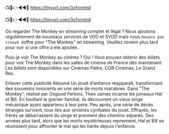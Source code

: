 📺📱👉◄◄🔴 https://tinyurl.com/3xfnrmhd

📺📱👉◄◄🔴 https://tinyurl.com/3xfnrmhd


Où regarder The Monkey en streaming complet et légal ?
Nous ajoutons régulièrement de nouveaux services de VOD et SVOD mais nous n`avons pas trouvé d`offre pour "The Monkey" en streaming. Veuillez revenir plus tard pour voir si une offre a été ajoutée..

Puis-je voir The Monkey au cinéma ?
Oui ! Vous pouvez obtenir des billets pour voir The Monkey dans les salles de cinéma de France dès maintenant. Les billets sont disponibles sur Cinemas Pathe, CGR Cinémas, Le Grand Rex.


 Enlever cette publicité
Résumé
Un jouet d'enfance réapparaît, transformant des souvenirs innocents en une série de morts macabres.
Dans "The Monkey", réalisé par Osgood Perkins, Theo James incarne les jumeaux Hal et Bill. En fouillant le grenier familial, ils découvrent un vieux singe mécanique ayant appartenu à leur père. Peu après, une série de décès étranges survient, tous liés aux sinistres cymbales du jouet. Effrayés, les frères se débarrassent du singe et prennent des chemins séparés. Des années plus tard, alors que les morts mystérieuses reprennent, Hal et Bill se réunissent pour affronter le mal qui les hante depuis l'enfance.
